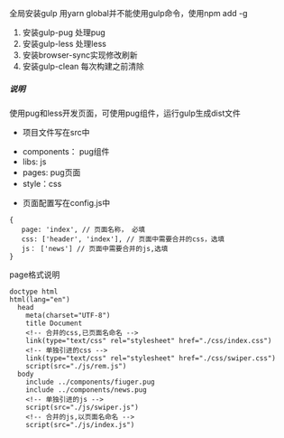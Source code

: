 全局安装gulp 用yarn global并不能使用gulp命令，使用npm add -g
1. 安装gulp-pug 处理pug
2. 安装gulp-less 处理less
3. 安装browser-sync实现修改刷新
4. 安装gulp-clean 每次构建之前清除


##### 说明
使用pug和less开发页面，可使用pug组件，运行gulp生成dist文件

- 项目文件写在src中
* components： pug组件
* libs: js
* pages: pug页面
* style：css

- 页面配置写在config.js中
 ```
 {
    page: 'index', // 页面名称， 必填
    css: ['header', 'index'], // 页面中需要合并的css，选填
    js： ['news'] // 页面中需要合并的js,选填
 }
 ```


page格式说明
```
doctype html
html(lang="en")
  head
    meta(charset="UTF-8")
    title Document
    <!-- 合并的css,已页面名命名 -->
    link(type="text/css" rel="stylesheet" href="./css/index.css")
    <!-- 单独引进的css -->
    link(type="text/css" rel="stylesheet" href="./css/swiper.css")
    script(src="./js/rem.js")
  body
    include ../components/fiuger.pug
    include ../components/news.pug
    <!-- 单独引进的js -->
    script(src="./js/swiper.js")
    <!-- 合并的js,以页面名命名 -->
    script(src="./js/index.js")



```

